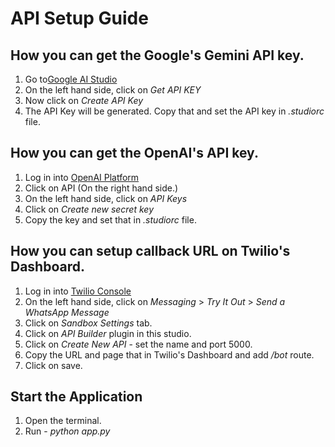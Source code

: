 # API Setup Guide

## How you can get the Google's Gemini API key.

1. Go to[Google AI Studio](https://aistudio.google.com/app)
2. On the left hand side, click on *Get API KEY*
3. Now click on *Create API Key*
4. The API Key will be generated. Copy that and set the API key in *.studiorc* file.

## How you can get the OpenAI's API key.

1. Log in into [OpenAI Platform](https://platform.openai.com)
2. Click on API (On the right hand side.)
3. On the left hand side, click on *API Keys*
4. Click on *Create new secret key*
5. Copy the key and set that in *.studiorc* file.

## How you can setup callback URL on Twilio's Dashboard.

1. Log in into [Twilio Console](https://console.twilio.com)
2. On the left hand side, click on *Messaging* > *Try It Out* > *Send a WhatsApp Message*
3. Click on *Sandbox Settings* tab.
4. Click on *API Builder* plugin in this studio.
5. Click on *Create New API* - set the name and port 5000.
6. Copy the URL and page that in Twilio's Dashboard and add */bot* route.
7. Click on save.

## Start the Application

1. Open the terminal.
2. Run - *python app.py*